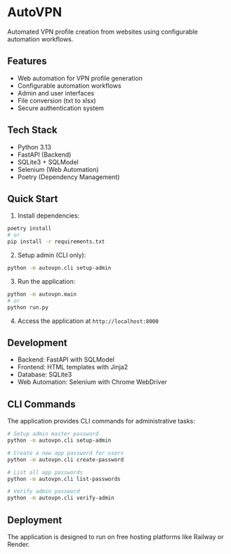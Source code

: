 # AutoVPN

Automated VPN profile creation from websites using configurable automation workflows.

## Features

- Web automation for VPN profile generation
- Configurable automation workflows
- Admin and user interfaces
- File conversion (txt to xlsx)
- Secure authentication system

## Tech Stack

- Python 3.13
- FastAPI (Backend)
- SQLite3 + SQLModel
- Selenium (Web Automation)
- Poetry (Dependency Management)

## Quick Start

1. Install dependencies:

```bash
poetry install
# or
pip install -r requirements.txt
```

2. Setup admin (CLI only):

```bash
python -m autovpn.cli setup-admin
```

3. Run the application:

```bash
python -m autovpn.main
# or
python run.py
```

4. Access the application at `http://localhost:8000`

## Development

- Backend: FastAPI with SQLModel
- Frontend: HTML templates with Jinja2
- Database: SQLite3
- Web Automation: Selenium with Chrome WebDriver

## CLI Commands

The application provides CLI commands for administrative tasks:

```bash
# Setup admin master password
python -m autovpn.cli setup-admin

# Create a new app password for users
python -m autovpn.cli create-password

# List all app passwords
python -m autovpn.cli list-passwords

# Verify admin password
python -m autovpn.cli verify-admin
```

## Deployment

The application is designed to run on free hosting platforms like Railway or Render.
